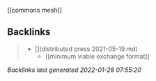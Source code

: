 [[commons mesh]]

## Backlinks

> - [](distributed press 2021-05-19.md)
>   - [[minimum viable exchange format]]

_Backlinks last generated 2022-01-28 07:55:20_
